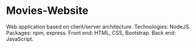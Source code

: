 # Movies-Website

Web application based on client/server architecture.
Technologies: NodeJS.
Packages: npm, express.
Front end: HTML, CSS, Bootstrap.
Back end: JavaScript.
